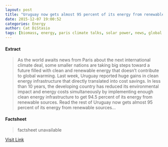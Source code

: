 ```yaml
---
layout: post
title: "Uruguay now gets almost 95 percent of its energy from renewable sources"
date: 2015-12-07 19:00:52
categories: Energy
author: Cat DiStasio
tags: [biomass, energy, paris climate talks, solar power, news, global warming, environmental destruction, hydroelectric, hydropower, uruguay, energy efficiency, climate change, wind power, 95 percent clean energy, alternative energy, clean energy, renewables, conservation, environment, renewable energy]
---
```



#### Extract
>As the world awaits news from Paris about the next international climate deal, some smaller nations are taking big steps toward a future filled with clean and renewable energy that doesn’t contribute to global warming. Last week, Uruguay reported huge gains in clean energy infrastructure that directly translated into cost savings. In less than 10 years, the developing country has reduced its environmental impact and energy costs simultaneously by implementing enough clean energy infrastructure to get 94.5 percent of its energy from renewable sources. Read the rest of Uruguay now gets almost 95 percent of its energy from renewable sources...

#### Factsheet
>factsheet unavailable

[Visit Link](http://inhabitat.com/uruguay-now-gets-almost-95-percent-of-its-energy-from-renewable-sources/)


